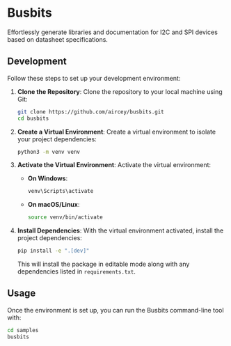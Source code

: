 # Busbits

Effortlessly generate libraries and documentation for I2C and SPI devices based on datasheet specifications.

## Development

Follow these steps to set up your development environment:

1. **Clone the Repository**:
   Clone the repository to your local machine using Git:

   ```bash
   git clone https://github.com/aircey/busbits.git
   cd busbits
   ```

2. **Create a Virtual Environment**:
   Create a virtual environment to isolate your project dependencies:

   ```bash
   python3 -m venv venv
   ```

3. **Activate the Virtual Environment**:
   Activate the virtual environment:

   - **On Windows**:
     ```bash
     venv\Scripts\activate
     ```
   - **On macOS/Linux**:
     ```bash
     source venv/bin/activate
     ```

4. **Install Dependencies**:
   With the virtual environment activated, install the project dependencies:

   ```bash
   pip install -e ".[dev]"
   ```

   This will install the package in editable mode along with any dependencies listed in `requirements.txt`.

## Usage

Once the environment is set up, you can run the Busbits command-line tool with:

```bash
cd samples
busbits
```

